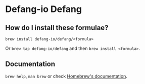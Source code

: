 # Defang-io Defang

## How do I install these formulae?

`brew install defang-io/defang/<formula>`

Or `brew tap defang-io/defang` and then `brew install <formula>`.

## Documentation

`brew help`, `man brew` or check [Homebrew's documentation](https://docs.brew.sh).

